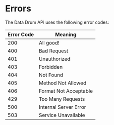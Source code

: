 # Errors

<!--
<aside class="notice">
This error section is stored in a separate file in <code>includes/_errors.md</code>. Slate allows you to optionally separate out your docs into many files...just save them to the <code>includes</code> folder and add them to the top of your <code>index.md</code>'s frontmatter. Files are included in the order listed.
</aside>
-->

The Data Drum API uses the following error codes:

Error Code | Meaning
---------- | -------
200 | All good!
400 | Bad Request
401 | Unauthorized
403 | Forbidden
404 | Not Found
405 | Method Not Allowed
406 | Format Not Acceptable
429 | Too Many Requests
500 | Internal Server Error
503 | Service Unavailable
